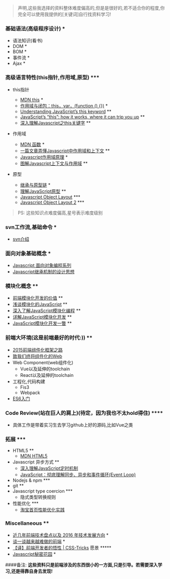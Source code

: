 > 声明,这些我选择的资料整体难度偏高的,但是是很好的,若不适合你的程度,你完全可以使用我提供的[关键词]自行找资料学习!


### 基础语法(高级程序设计) *
- 语法知识(看书)
- DOM *
- BOM *
- 事件流 *
- Ajax *

### 高级语言特性(this指针,作用域,原型) ***
-  this指针
    - [MDN this](https://developer.mozilla.org/en-US/docs/Web/JavaScript/Reference/Operators/this) *
    - [作用域与闭包：this，var，(function () {})](https://github.com/alsotang/node-lessons/tree/master/lesson11) *
    - [Understanding JavaScript’s this keyword](https://javascriptweblog.wordpress.com/2010/08/30/understanding-javascripts-this/) **
    - [JavaScript’s “this”: how it works, where it can trip you up](http://www.2ality.com/2014/05/this.html) **
    - [深入理解Javascript之this关键字](http://www.laruence.com/2009/09/08/1076.html) **
- 作用域
    - [MDN 函数](https://developer.mozilla.org/zh-CN/docs/Web/JavaScript/Reference/Functions) *
    - [一篇文章弄懂Javascript中作用域和上下文](http://www.html-js.com/article/Scope-and-context-learning-every-day-JavaScript-article-understand-Javascript) **
    - [Javascript作用域原理](http://www.laruence.com/2009/05/28/863.html) *
    - [图解Javascript上下文与作用域](http://blog.rainy.im/2015/07/04/scope-chain-and-prototype-chain-in-js/) **
    
- 原型
    - [继承与原型链](https://developer.mozilla.org/zh-CN/docs/Web/JavaScript/Inheritance_and_the_prototype_chain) *
    - [理解JavaScript原型](http://blog.jobbole.com/9648/) **
    - [Javascript Object Layout](http://www.mollypages.org/tutorials/js.mp) ***
    - [Javascript Object Layout 2](http://www.mollypages.org/tutorials/js2.mp) ***
    
 > PS: 这些知识点难度偏高,星号表示难度级别
 
 
### svn工作流,基础命令 *
- [svn介绍](https://tortoisesvn.net/docs/release/TortoiseSVN_zh_CN/index.html)
    
    
### 面向对象基础概念 *
- [Javascript 面向对象编程系列](http://www.ruanyifeng.com/blog/2010/05/object-oriented_javascript_encapsulation.html)
- [Javascript继承机制的设计思想](http://www.ruanyifeng.com/blog/2011/06/designing_ideas_of_inheritance_mechanism_in_javascript.html)

### 模块化概念 **
- [前端模块化开发的价值](https://github.com/seajs/seajs/issues/547) **
- [浅谈模块化的JavaScript](http://www.cnblogs.com/jinguangguo/archive/2013/04/06/3002515.html?utm_source=tuicool&utm_medium=referral) **
- [深入了解JavaScript模块化编程](http://jerryzou.com/posts/jsmodular/) **
- [详解JavaScript模块化开发](https://segmentfault.com/a/1190000000733959) **
- [JavaScript模块化开发一瞥](http://www.ituring.com.cn/article/1091) **

### 前端大环境(这是前端最好的时代:)) **
- [2015前端组件化框架之路](https://github.com/xufei/blog/issues/19)
- [致我们终将组件化的Web](http://www.alloyteam.com/2015/11/we-will-be-componentized-web-long-text/)
- Web Component(web组件化)
    - Vue以及延伸的toolchain
    - React以及延伸的toolchain
- 工程化,代码构建 
    - Fis3
    - Webpack
- [ES6入门](http://es6.ruanyifeng.com/)


### Code Review(站在巨人的肩上)(待定，因为我也不太hold得住) ****
 - 具体工作是带着实习生去学习github上好的源码,比如Vue之类


### 拓展 ***

- HTML5 **
    - [MDN HTML5](https://developer.mozilla.org/en-US/docs/Web/Guide/HTML/HTML5)
- Javascript 异步方式 **
    - [深入理解JavaScript定时机制](http://www.laruence.com/2009/09/23/1089.html)
    - [ JavaScript：彻底理解同步、异步和事件循环(Event Loop)](https://segmentfault.com/a/1190000004322358)
- Nodejs & npm ***
- git **
- Javascript type coercion ***
    - 隐式类型转换规则
- 性能优化 ***
    - [淘宝首页性能优化实践](http://www.barretlee.com/blog/2016/04/01/optimization-in-taobao-homepage/)
   


### Miscellaneous **
- [近几年前端技术盘点以及 2016 年技术发展方向](http://www.cnblogs.com/hustskyking/p/after-framework-we-gonna-to-hug-data.html) *
- [谈一谈越来越难做的前端](http://www.barretlee.com/blog/2016/06/13/talk-about-front-end/) *
- [【译】前端开发者的悟性 | CSS-Tricks](http://www.75team.com/post/a-front-end-developer-is-aware-css-tricks.html) 愿景 *****
- [Javascript秘密花园](http://bonsaiden.github.io/JavaScript-Garden/zh/) *



####备注:
**这些资料只是前端涉及的东西很小的一方面,只是引导。若需要深入学习,还是得靠自身去发现!**




    

    
    
